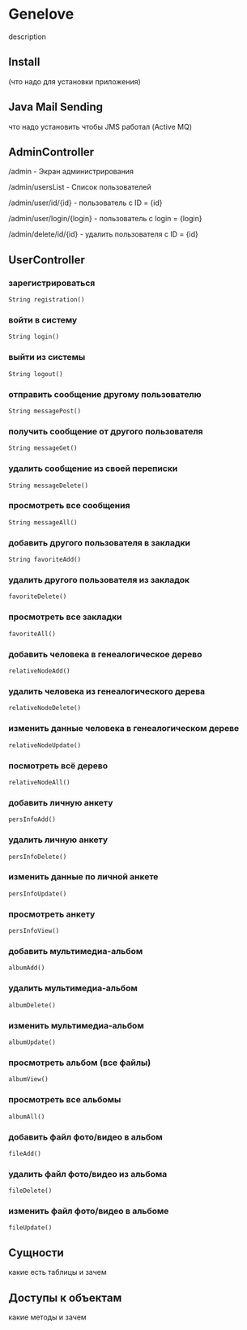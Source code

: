 # Genelove

description

## Install 

(что надо для установки приложения)

## Java Mail Sending 

что надо установить чтобы JMS работал (Active MQ)

## AdminController

/admin - Экран администрирования

/admin/usersList - Список пользователей

/admin/user/id/{id} - пользователь с ID = {id}

/admin/user/login/{login} - пользователь с login = {login}

/admin/delete/id/{id} - удалить пользователя с ID = {id}



## UserController

### зарегистрироваться
`String registration()`
### войти в систему
`String login()`
### выйти из системы
`String logout()`

### отправить сообщение другому пользователю
`String messagePost()`
### получить сообщение от другого пользователя
`String messageGet()`
### удалить сообщение из своей переписки
`String messageDelete()`
### просмотреть все сообщения
`String messageAll()`

### добавить другого пользователя в закладки
`String favoriteAdd()`
### удалить другого пользователя из закладок
`favoriteDelete()`
### просмотреть все закладки
`favoriteAll()`

### добавить человека в генеалогическое дерево
`relativeNodeAdd()`
### удалить человека из генеалогического дерева
`relativeNodeDelete()`
### изменить данные человека в генеалогическом дереве
`relativeNodeUpdate()`
### посмотреть всё дерево
`relativeNodeAll()`

### добавить личную анкету
`persInfoAdd()`
### удалить личную анкету
`persInfoDelete()`
### изменить данные по личной анкете
`persInfoUpdate()`
### просмотреть анкету
`persInfoView()`

### добавить мультимедиа-альбом
`albumAdd()`
### удалить мультимедиа-альбом
`albumDelete()`
### изменить мультимедиа-альбом
`albumUpdate()`
### просмотреть альбом (все файлы)
`albumView()`
### просмотреть все альбомы
`albumAll()`

### добавить файл фото/видео в альбом
`fileAdd()`
### удалить файл фото/видео из альбома
`fileDelete()`
### изменить файл фото/видео в альбоме
`fileUpdate()`

## Сущности

какие есть таблицы и зачем

## Доступы к объектам

какие методы и зачем


